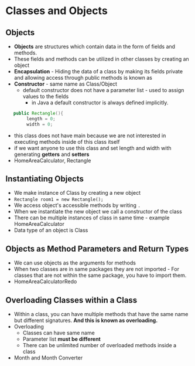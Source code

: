 # Classes and Objects

## Objects

* **Objects** are structures which contain data in the form of fields and methods.
* These fields and methods can be utilized in other classes by creating an object
* **Encapsulation** - Hiding the data of a class by making its fields private and allowing access through public methods is known as
* **Constructor** - same name as Class/Object
  * default constructor does not have a parameter list  - used to assign values to the fields
    * in Java a default constructor is always defined implicitly.
```java
   public Rectangle(){
        length = 0;
        width = 0;
  ```
* this class does not have main because we are not interested in executing methods inside of this class itself
* if we want anyone to use this class and set length and width with generating **getters** and **setters**
* HomeAreaCalculator, Rectangle

## Instantiating Objects

* We make instance of Class by creating a new object
* `Rectangle room1 = new Rectangle();`
* We access object's accessible methods by writing `.`
* When we instantiate the new object we call a constructor of the class
* There can be multiple instances of class in same time - example HomeAreaCalculator
* Data type of an object is Class

## Objects as Method Parameters and Return Types

* We can use objects as the arguments for methods
* When two classes are in same packages they are not imported - For classes that are not within the same package, you have to import them.
* HomeAreaCalculatorRedo

## Overloading Classes within a Class

* Within a class, you can have multiple methods that have the same name but different signatures. **And this is known as overloading.**
* Overloading
  * Classes can have same name
  * Parameter list **must be different**
  * There can be unlimited number of overloaded methods inside a class 
* Month and Month Converter